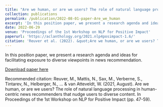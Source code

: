 ```yaml
---
title: "Are we human, or are we users? The role of natural language processing in human-centric news recommenders that nudge users to diverse content"
collection: publications
permalink: /publication/2022-08-01-paper-Are_we_human
excerpt: 'In this position paper, we present a research agenda and ideas for facilitating exposure to diverse viewpoints in news recommendation. Recommending news from diverse viewpoints is important to prevent potential filter bubble effects in news consumption, and stimulate a healthy democratic debate. To account for the complexity that is inherent to humans as citizens in a democracy, we anticipate (among others) individual-level differences in acceptance of diversity. We connect this idea to techniques in Natural Language Processing, where distributional language models would allow us to place different users and news articles in a multidimensional space based on semantic content, where diversity is operationalized as distance and variance. In this way, we can model individual “latitudes of diversity” for different users, and thus personalize viewpoint diversity in support of a healthy public debate. In addition, we identify technical, ethical and conceptual issues related to our presented ideas. Our investigation describes how NLP can play a central role in diversifying news recommendations.'
date: 2022-06-29
venue: 'Proceedings of the 1st Workshop on NLP for Positive Impact'
paperurl: 'https://aclanthology.org/2021.nlp4posimpact-1.6/'
citation: 'Reuver et al. (2022). &quot;Are we human, or are we users? The role of natural language processing in human-centric news recommenders that nudge users to diverse content.&quot; <i>Proceedings of the 1st Workshop on NLP for Positive Impact</i>. 1(1).'
---
```

In this position paper, we present a research agenda and ideas for facilitating exposure to diverse viewpoints in news recommendation.

[Download paper here](http://nickma101.github.io/files/Are_we_human.pdf)

Recommended citation: Reuver, M., Mattis, N., Sax, M., Verberne, S., Tintarev, N., Helberger, N., ... & van Atteveldt, W. (2021, August). Are we human, or are we users? The role of natural language processing in human-centric news recommenders that nudge users to diverse content. In Proceedings of the 1st Workshop on NLP for Positive Impact (pp. 47-59).
